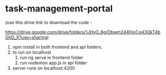 # task-management-portal
(use this drive link to download the code - 

https://drive.google.com/drive/folders/1JHxO_8grDbwm2440joCg43QkT4bGhD_X?usp=sharing)

1. npm install in both frontend and api folders.
2. to run on localhost 
     1. run ng serve in frontend folder
     2. run nodemon app.js in api folder
3. server runs on localhost:4200
